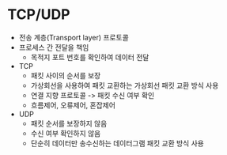# TCP/UDP
- 전송 계층(Transport layer) 프로토콜
- 프로세스 간 전달을 책임
  - 목적지 포트 번호를 확인하여 데이터 전달
- TCP
  - 패킷 사이의 순서를 보장
  - 가상회선을 사용하여 패킷 교환하는 가상회선 패킷 교환 방식 사용
  - 연결 지향 프로토콜 -> 패킷 수신 여부 확인
  - 흐름제어, 오류제어, 혼잡제어
- UDP
  - 패킷 순서를 보장하지 않음
  - 수신 여부 확인하지 않음
  - 단순히 데이터만 송수신하는 데이터그램 패킷 교환 방식 사용


